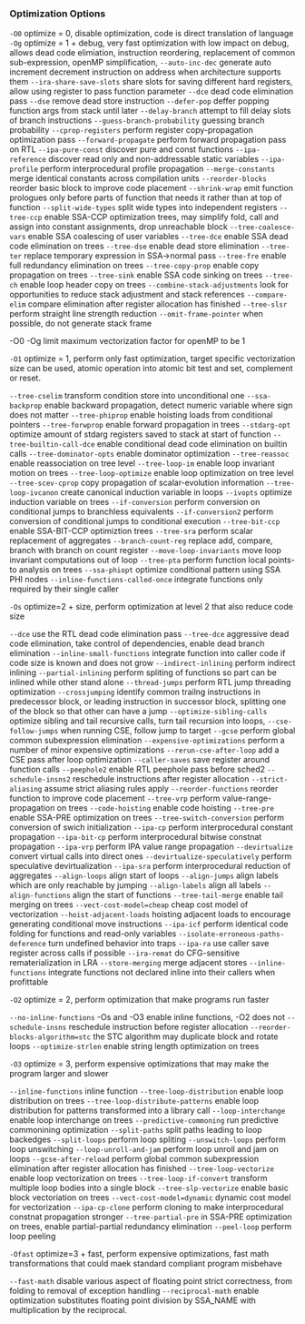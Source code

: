 ### Optimization Options
`-O0` optimize = 0, disable optimization, code is direct translation of language
`-Og` optimize = 1 + debug, very fast optimization with low impact on debug, allows dead code elimiation, instruction reordering, replacement of common sub-expression, openMP simplification, 
`--auto-inc-dec` generate auto increment decrement instruction on address when architecture supports them
`--ira-share-save-slots` share slots for saving different hard registers, allow using register to pass function parameter
`--dce` dead code elimination pass
`--dse` remove dead store instruction
`--defer-pop` deffer popping function args from stack until later
`--delay-branch` attempt to fill delay slots of branch instructions
`--guess-branch-probability` guessing branch probability
`--cprop-registers` perform register copy-propagation optimization pass
`--forward-propagate` perform forward propagation pass on RTL
`--ipa-pure-const` discover pure and const functions
`--ipa-reference` discover read only and non-addressable static variables
`--ipa-profile` perform interprocedural profile propagation
`--merge-constants` merge identical constants across compilation units
`--reorder-blocks` reorder basic block to improve code placement
`--shrink-wrap` emit function prologues only before parts of function that needs it rather than at top of function
`--split-wide-types` split wide types into independent registers
`--tree-ccp` enable SSA-CCP optimization trees, may simplify fold, call and assign into constant assignments, drop unreachable block
`--tree-coalesce-vars` enable SSA coalescing of user variables
`--tree-dce` enable SSA dead code elimination on trees
`--tree-dse` enable dead store elimination
`--tree-ter` replace temporary expression in SSA->normal pass
`--tree-fre` enable full redundancy elimination on trees
`--tree-copy-prop` enable copy propagation on trees
`--tree-sink` enable SSA code sinking on trees
`--tree-ch` enable loop header copy on trees
`--combine-stack-adjustments` look for opportunities to reduce stack adjustment and stack references
`--compare-elim` compare elimination after register allocation has finished
`--tree-slsr` perform straight line strength reduction
`--omit-frame-pointer` when possible, do not generate stack frame

-O0 -Og limit maximum vectorization factor for openMP to be 1

`-O1` optimize = 1, perform only fast optimization, target specific vectorization size can be used, atomic operation into atomic bit test and set, complement or reset.

`--tree-cselim` transform condition store into unconditional one
`--ssa-backprop` enable backward propagation, detect numeric variable where sign does not matter
`--tree-phiprop` enable hoisting loads from conditional pointers
`--tree-forwprop` enable forward propagation in trees
`--stdarg-opt` optimize amount of stdarg registers saved to stack at start of function
`--tree-builtin-call-dce` enable conditional dead code elimination on builtin calls
`--tree-dominator-opts` enable dominator optimization
`--tree-reassoc` enable reassociation on tree level
`--tree-loop-im` enable loop invariant motion on trees
`--tree-loop-optimize` enable loop optimization on tree level
`--tree-scev-cprop` copy propagation of scalar-evolution information
`--tree-loop-ivcanon` create canonical induction variable in loops
`--ivopts` optimize induction variable on trees
`--if-conversion` perform conversion on conditional jumps to branchless equivalents
`--if-conversion2` perform conversion of conditional jumps to conditional execution
`--tree-bit-ccp` enable SSA-BIT-CCP optimiztion trees
`--tree-sra` perform scalar replacement of aggregates
`--branch-count-reg` replace add, compare, branch with branch on count register
`--move-loop-invariants` move loop invariant computations out of loop
`--tree-pta` perform function local points-to analysis on trees
`--ssa-phiopt` optimize conditional pattern using SSA PHI nodes
`--inline-functions-called-once` integrate functions only required by their single caller

`-Os` optimize=2 + size, perform optimization at level 2 that also reduce code size

`--dce` use the RTL dead code elimination pass
`--tree-dce` aggressive dead code elimination, take control of dependencies, enable dead branch elimination
`--inline-small-functions` integrate function into caller code if code size is known and does not grow
`--indirect-inlining` perform indirect inlining 
`--partial-inlining` perform spliting of functions so part can be inlined while other stand alone
`--thread-jumps` perform RTL jump threading optimization
`--crossjumping` identify common trailng instructions in predecessor block, or leading instruction in successor block, splitting one of the block so that other can have a jump
`--optimize-sibling-calls` optimize sibling and tail recursive calls, turn tail recursion into loops, 
`--cse-follow-jumps` when running CSE, follow jump to target
`--gcse` perform global common subexpression elimination
`--expensive-optimizations` perform a number of minor expensive optimizations
`--rerun-cse-after-loop` add a CSE pass after loop optimization
`--caller-saves` save register around function calls
`--peephole2` enable RTL peephole pass before sched2
`--schedule-insns2` reschedule instructions after register allocation
`--strict-aliasing` assume strict aliasing rules apply
`--reorder-functions` reorder function to improve code placement
`--tree-vrp` perform value-range-propagation on trees
`--code-hoisting` enable code hoisting
`--tree-pre` enable SSA-PRE optimization on trees
`--tree-switch-conversion` perform conversion of swich initialization
`--ipa-cp` perform interprocedural constant propagation
`--ipa-bit-cp` perform interprocedural bitwise constnat propagation
`--ipa-vrp` perform IPA value range propagation
`--devirtualize` convert virtual calls into direct ones
`--devirtualize-speculatively` perform speculative devirtualization
`--ipa-sra` perform interprocedural reduction of aggregates
`--align-loops` align start of loops
`--align-jumps` align labels which are only reachable by jumping
`--align-labels` align all labels
`--align-functions` align the start of functions
`--tree-tail-merge` enable tail merging on trees
`--vect-cost-model=cheap` cheap cost model of vectorization
`--hoist-adjacent-loads` hoisting adjacent loads to encourage generating conditional move instructions
`--ipa-icf` perform identical code folding for functions and read-only variables
`--isolate-erroneous-paths-deference` turn undefined behavior into traps
`--ipa-ra` use caller save register across calls if possible
`--ira-remat` do CFG-sensitive rematerialization in LRA
`--store-merging` merge adjacent stores
`--inline-functions` integrate functions not declared inline into their callers when profittable

`-O2` optimize = 2, perform optimization that make programs run faster

`--no-inline-functions` -Os and -O3 enable inline functions, -O2 does not
`--schedule-insns` reschedule instruction before register allocation
`--reorder-blocks-algorithm=stc` the STC algorithm may duplicate block and rotate loops 
`--optimize-strlen` enable string length optimization on trees

`-O3` optimize = 3, perform expensive optimizations that may make the program larger and slower

`--inline-functions` inline function
`--tree-loop-distribution` enable loop distribution on trees
`--tree-loop-distribute-patterns` enable loop distribution for patterns transformed into a library call
`--loop-interchange` enable loop interchange on trees
`--predictive-commoning` run predictive commonining optimization
`--split-paths` split paths leading to loop backedges
`--split-loops` perform loop spliting
`--unswitch-loops` perform loop unswitching
`--loop-unroll-and-jam` perform loop unroll and jam on loops
`--gcse-after-reload` perform global common subexpression elimination after register allocation has finished
`--tree-loop-vectorize` enable loop vectorization on trees
`--tree-loop-if-convert` transform multiple loop bodies into a single block
`--tree-slp-vectorize` enable basic block vectoriation on trees
`--vect-cost-model=dynamic` dynamic cost model for vectorization
`--ipa-cp-clone` perform cloning to make interprocedural constnat propagation stronger
`--tree-partial-pre` in SSA-PRE optimization on trees, enable partial-partial redundancy elimination
`--peel-loop` perform loop peeling

`-Ofast` optimize=3 + fast, perform expensive optimizations, fast math transformations that could maek standard compliant program misbehave

`--fast-math` disable various aspect of floating point strict correctness, from folding to removal of exception handling
`--reciprocal-math` enable optimization substitutes floating point division by SSA_NAME with multiplication by the reciprocal.
